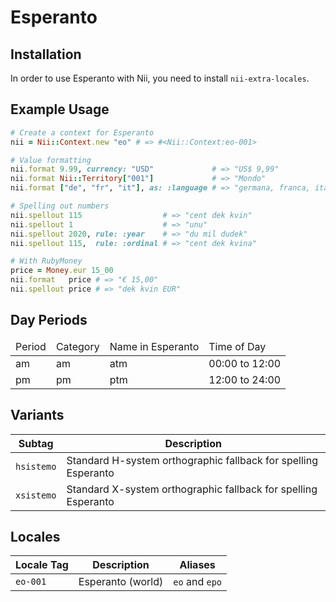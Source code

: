 <!-- This file has been generated. Source: languages/_template.md.erb -->

# Esperanto

## Installation

In order to use Esperanto with Nii, you need to install `nii-extra-locales`.

## Example Usage

``` ruby
# Create a context for Esperanto
nii = Nii::Context.new "eo" # => #<Nii::Context:eo-001>

# Value formatting
nii.format 9.99, currency: "USD"             # => "US$ 9,99"
nii.format Nii::Territory["001"]             # => "Mondo"
nii.format ["de", "fr", "it"], as: :language # => "germana, franca, itala"

# Spelling out numbers
nii.spellout 115                  # => "cent dek kvin"
nii.spellout 1                    # => "unu"
nii.spellout 2020, rule: :year    # => "du mil dudek"
nii.spellout 115,  rule: :ordinal # => "cent dek kvina"

# With RubyMoney
price = Money.eur 15_00
nii.format   price # => "€ 15,00"
nii.spellout price # => "dek kvin EUR"
```

## Day Periods


<table>
  <thead>
    <tr>
      <td>Period</td>
      <td>Category</td>
      <td>Name in Esperanto</td>
      <td>Time of Day</td>
    </tr>
  </thead>
  <tbody>
    <tr>
      <td>am</td>
      <td>am</td>
      <td>atm</td>
      <td>00:00 to 12:00</td>
    </tr>
    <tr>
      <td>pm</td>
      <td>pm</td>
      <td>ptm</td>
      <td>12:00 to 24:00</td>
    </tr>
  </tbody>
</table>


## Variants

<table>
  <thead>
    <tr>
      <th>Subtag</th>
      <th>Description</th>
    </tr>
  </thead>
  <tbody>
    <tr>
      <td><code>hsistemo</code></td>
      <td>Standard H-system orthographic fallback for spelling Esperanto</td>
    </tr>
    <tr>
      <td><code>xsistemo</code></td>
      <td>Standard X-system orthographic fallback for spelling Esperanto</td>
    </tr>
  </tbody>
</table>

## Locales

<table>
  <thead>
    <tr>
      <th>Locale Tag</th>
      <th>Description</th>
      <th>Aliases</th>
    </tr>
  </thead>
  <tbody>
    <tr>
      <td><code>eo-001</code></td>
      <td>Esperanto (world)</td>
      <td><code>eo</code> and <code>epo</code></td>
    </tr>
  </tbody>
</table>

